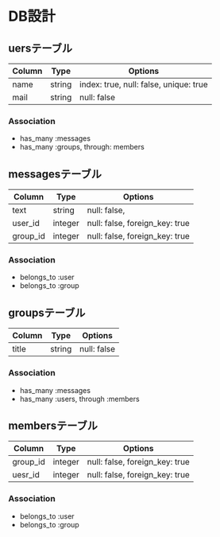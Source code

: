 # DB設計

## uersテーブル

|Column|Type|Options|
|------|----|-------|
|name|string|index: true, null: false, unique: true|
|mail|string|null: false|

### Association
- has_many :messages
- has_many :groups, through: members

## messagesテーブル

|Column|Type|Options|
|------|----|-------|
|text|string|null: false,|
|user_id|integer|null: false, foreign_key: true|
|group_id|integer|null: false, foreign_key: true|

### Association
- belongs_to :user
- belongs_to :group

## groupsテーブル

|Column|Type|Options|
|------|----|-------|
|title|string|null: false|

### Association
- has_many :messages
- has_many :users, through :members

## membersテーブル

|Column|Type|Options|
|------|----|-------|
|group_id|integer|null: false, foreign_key: true|
|uesr_id|integer|null: false, foreign_key: true|

### Association
- belongs_to :user
- belongs_to :group